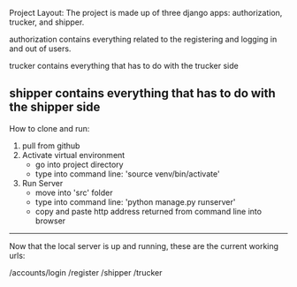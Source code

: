 Project Layout:
The project is made up of three django apps: authorization, trucker, and shipper.

authorization contains everything related to the registering and logging in and out of users.

trucker contains everything that has to do with the trucker side

shipper contains everything that has to do with the shipper side
----
How to clone and run:
1. pull from github
2. Activate virtual environment
	- go into project directory
	- type into command line: 'source venv/bin/activate'
3. Run Server
	- move into 'src' folder
	- type into command line: 'python manage.py runserver'
	- copy and paste http address returned from command line
	  into browser
----
Now that the local server is up and running, these are the current working urls:

/accounts/login
/register
/shipper
/trucker
